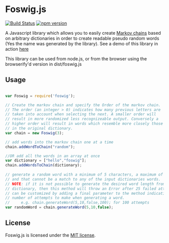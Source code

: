 # Foswig.js

[![Build Status](https://travis-ci.org/mrsharpoblunto/foswig.js.svg?branch=master)](https://travis-ci.org/mrsharpoblunto/foswig.js)
[![npm version](https://badge.fury.io/js/foswig.svg)](https://badge.fury.io/js/foswig)

A Javascript library which allows you to easily create [Markov chains](http://en.wikipedia.org/wiki/Markov_chain) based on arbitrary dictionaries in order to create readable pseudo random words (Yes the name was generated by the library). See a demo of this library in action [here](http://mrsharpoblunto.github.io/foswig.js/)

This library can be used from node.js, or from the browser using the browserify'd version in dist/foswig.js

## Usage

```Javascript

var Foswig = require('foswig');

// Create the markov chain and specify the Order of the markov chain.
// The order (an integer > 0) indicates how many previous letters are 
// taken into account when selecting the next. A smaller order will
// result in more randomized less recognizeable output. Conversely a
// higher order will result in words which resemble more closely those
// in the original dictionary.
var chain = new Foswig(3);

// add words into the markov chain one at a time
chain.addWordToChain("random");

//OR add all the words in an array at once
var dictionary = ["hello","foswig"];
chain.addWordsToChain(dictionary);
  
// generate a random word with a minimum of 5 characters, a maximum of 10 letters, 
// and that cannot be a match to any of the input dictionaries words. 
// NOTE: if it is not possible to generate the desired word length from the input 
// dictionary, then this method will throw an Error after 25 failed attempts. This 
// can be customized by adding a final parameter to the method indicating the maximum 
// number of attempts to make when generating a word. 
//     e.g. chain.generateWord(5,10,false,100); for 100 attempts
var randomWord = chain.generateWord(5,10,false);
```

## License

Foswig.js is licensed under the [MIT license](https://github.com/mrsharpoblunto/foswig.js/blob/master/LICENSE).
